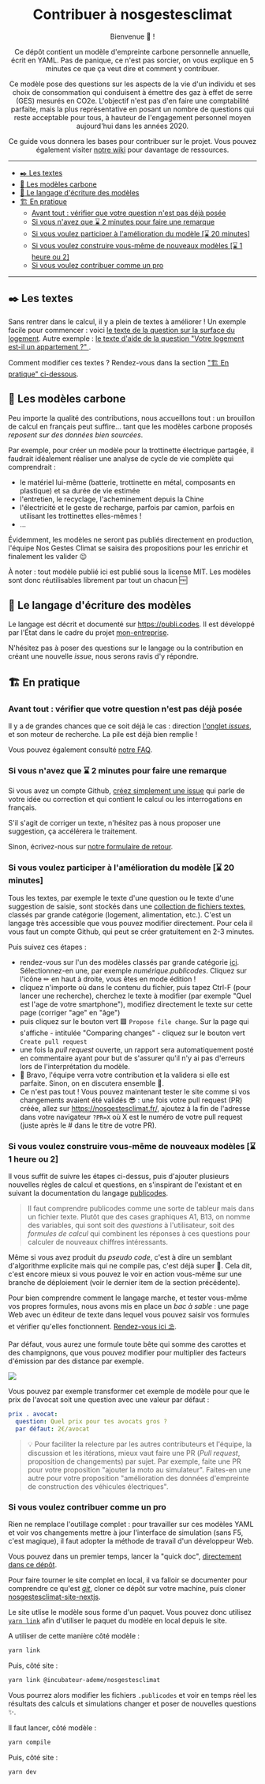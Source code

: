<h1 align="center">Contribuer à nosgestesclimat</h1>

<div align="center">

Bienvenue 👋 !

Ce dépôt contient un modèle d'empreinte carbone personnelle annuelle, écrit en YAML. Pas de panique, ce n'est pas sorcier, on vous explique en 5 minutes ce que ça veut dire et comment y contribuer.

Ce modèle pose des questions sur les aspects de la vie d'un individu et ses choix de consommation qui conduisent à émettre des gaz à effet de serre (GES) mesurés en CO2e. L'objectif n'est pas d'en faire une comptabilité parfaite, mais la plus représentative en posant un nombre de questions qui reste acceptable pour tous, à hauteur de l'engagement personnel moyen aujourd'hui dans les années 2020.

Ce guide vous donnera les bases pour contribuer sur le projet. Vous pouvez également visiter [notre wiki](https://accelerateur-transition-ecologique-ademe.notion.site/c57ea7dfc6214660a2d6a6a3addb88bd?v=d60b4b87e8ea4bee8e3c501bea75afc9) pour davantage de ressources.

</div>

---

<!-- vim-markdown-toc GitLab -->

- [✒️ Les textes](#️-les-textes)
- [💾 Les modèles carbone](#-les-modèles-carbone)
- [🔣 Le langage d'écriture des modèles](#-le-langage-décriture-des-modèles)
- [🏗️ En pratique](#️-en-pratique)
  - [Avant tout : vérifier que votre question n'est pas déjà posée](#avant-tout--vérifier-que-votre-question-nest-pas-déjà-posée)
  - [Si vous n'avez que ⌛ 2 minutes pour faire une remarque](#si-vous-navez-que--2-minutes-pour-faire-une-remarque)
  - [Si vous voulez participer à l'amélioration du modèle \[⌛ 20 minutes\]](#si-vous-voulez-participer-à-lamélioration-du-modèle--20-minutes)
  - [Si vous voulez construire vous-même de nouveaux modèles \[⌛ 1 heure ou 2\]](#si-vous-voulez-construire-vous-même-de-nouveaux-modèles--1-heure-ou-2)
  - [Si vous voulez contribuer comme un pro](#si-vous-voulez-contribuer-comme-un-pro)

<!-- vim-markdown-toc -->

---

## ✒️ Les textes

Sans rentrer dans le calcul, il y a plein de textes à améliorer ! Un exemple facile pour commencer : voici [le texte de la question sur la surface du logement](https://github.com/incubateur-ademe/nosgestesclimat/blob/master/data/logement/logement.publicodes#L49). Autre exemple : [le texte d'aide de la question "Votre logement est-il un appartement ?" ](https://github.com/incubateur-ademe/nosgestesclimat/blob/master/data/logement/logement.publicodes#L81).

Comment modifier ces textes ? Rendez-vous dans la section ["🏗️ En pratique" ci-dessous](https://github.com/incubateur-ademe/nosgestesclimat/blob/master/CONTRIBUTING.md#%EF%B8%8F-en-pratique).

## 💾 Les modèles carbone

Peu importe la qualité des contributions, nous accueillons tout : un brouillon de calcul en français peut suffire... tant que les modèles carbone proposés _reposent sur des données bien sourcées_.

Par exemple, pour créer un modèle pour la trottinette électrique partagée, il faudrait idéalement réaliser une analyse de cycle de vie complète qui comprendrait :

- le matériel lui-même (batterie, trottinette en métal, composants en plastique) et sa durée de vie estimée
- l'entretien, le recyclage, l'acheminement depuis la Chine
- l'électricité et le geste de recharge, parfois par camion, parfois en utilisant les trottinettes elles-mêmes !
- ...

Évidemment, les modèles ne seront pas publiés directement en production, l'équipe Nos Gestes Climat se saisira des propositions pour les enrichir et finalement les valider 😉

À noter : tout modèle publié ici est publié sous la license MIT. Les modèles sont donc réutilisables librement par tout un chacun :free:

## 🔣 Le langage d'écriture des modèles

Le langage est décrit et documenté sur https://publi.codes. Il est développé par l'État dans le cadre du projet [mon-entreprise](https://github.com/betagouv/mon-entreprise).

N'hésitez pas à poser des questions sur le langage ou la contribution en créant une nouvelle _issue_, nous serons ravis d'y répondre.

## 🏗️ En pratique

### Avant tout : vérifier que votre question n'est pas déjà posée

Il y a de grandes chances que ce soit déjà le cas : direction [l'onglet _issues_](https://github.com/incubateur-ademe/nosgestesclimat/issues), et son moteur de recherche. La pile est déjà bien remplie !

Vous pouvez également consulté [notre FAQ](https://nosgestesclimat.fr/questions-frequentes).

### Si vous n'avez que ⌛ 2 minutes pour faire une remarque

Si vous avez un compte Github, [créez simplement une issue](https://github.com/incubateur-ademe/nosgestesclimat/issues/new) qui parle de votre idée ou correction et qui contient le calcul ou les interrogations en français.

S'il s'agit de corriger un texte, n'hésitez pas à nous proposer une suggestion, ça accélérera le traitement.

Sinon, écrivez-nous sur [notre formulaire de retour](https://nosgestesclimat.fr/contact).

### Si vous voulez participer à l'amélioration du modèle [⌛ 20 minutes]

Tous les textes, par exemple le texte d'une question ou le texte d'une suggestion de saisie, sont stockés dans une [collection de fichiers textes](https://github.com/incubateur-ademe/nosgestesclimat/tree/master/data), classés par grande catégorie (logement, alimentation, etc.). C'est un langage très accessible que vous pouvez modifier directement. Pour cela il vous faut un compte Github, qui peut se créer gratuitement en 2-3 minutes.

Puis suivez ces étapes :

- rendez-vous sur l'un des modèles classés par grande catégorie [ici](https://github.com/incubateur-ademe/nosgestesclimat/tree/master/data). Sélectionnez-en une, par exemple _numérique.publicodes_. Cliquez sur l'icône ✏ en haut à droite, vous êtes en mode édition !
- cliquez n'importe où dans le contenu du fichier, puis tapez Ctrl-F (pour lancer une recherche), cherchez le texte à modifier (par exemple "Quel est l'age de votre smartphone"), modifiez directement le texte sur cette page (corriger "age" en "âge")
- puis cliquez sur le bouton vert 🟩 `Propose file change`. Sur la page qui s'affiche - intitulée "Comparing changes" - cliquez sur le bouton vert `Create pull request`
- une fois la _pull request_ ouverte, un rapport sera automatiquement posté en commentaire ayant pour but de s'assurer qu'il n'y ai pas d'erreurs lors de l'interprétation du modèle.
- 🎉 Bravo, l'équipe verra votre contribution et la validera si elle est parfaite. Sinon, on en discutera ensemble 🙂.
- Ce n'est pas tout ! Vous pouvez maintenant tester le site comme si vos changements avaient été validés 😎 : une fois votre pull request (PR) créée, allez sur https://nosgestesclimat.fr/, ajoutez à la fin de l'adresse dans votre navigateur `?PR=X` où X est le numéro de votre pull request (juste après le # dans le titre de votre PR).

### Si vous voulez construire vous-même de nouveaux modèles [⌛ 1 heure ou 2]

Il vous suffit de suivre les étapes ci-dessus, puis d'ajouter plusieurs nouvelles règles de calcul et questions, en s'inspirant de l'existant et en suivant la documentation du langage [publicodes](https://publi.codes).

> Il faut comprendre publicodes comme une sorte de tableur mais dans un fichier texte. Plutôt que des cases graphiques A1, B13, on nomme des variables, qui sont soit des _questions_ à l'utilisateur, soit des _formules de calcul_ qui combinent les réponses à ces questions pour calculer de nouveaux chiffres intéressants.

Même si vous avez produit du _pseudo code_, c'est à dire un semblant d'algorithme explicite mais qui ne compile pas, c'est déjà super 🦾. Cela dit, c'est encore mieux si vous pouvez le voir en action vous-même sur une branche de déploiement (voir le dernier item de la section précédente).

Pour bien comprendre comment le langage marche, et tester vous-même vos propres formules, nous avons mis en place un _bac à sable_ : une page Web avec un éditeur de texte dans lequel vous pouvez saisir vos formules et vérifier qu'elles fonctionnent. [Rendez-vous ici ⛱️](https://publi.codes/studio/).

Par défaut, vous aurez une formule toute bête qui somme des carottes et des champignons, que vous pouvez modifier pour multiplier des facteurs d'émission par des distance par exemple.

![](https://i.imgur.com/VhqpVuc.png)

Vous pouvez par exemple transformer cet exemple de modèle pour que le prix de l'avocat soit une question avec une valeur par défaut :

```yaml
prix . avocat:
  question: Quel prix pour tes avocats gros ?
  par défaut: 2€/avocat
```

> 💡 Pour faciliter la relecture par les autres contributeurs et l'équipe, la discussion et les itérations, mieux vaut faire une PR (_Pull request_, proposition de changements) par sujet. Par exemple, faite une PR pour votre proposition "ajouter la moto au simulateur". Faites-en une autre pour votre proposition "amélioration des données d'empreinte de construction des véhicules électriques".

### Si vous voulez contribuer comme un pro

Rien ne remplace l'outillage complet : pour travailler sur ces modèles YAML et voir vos changements mettre à jour l'interface de simulation (sans F5, c'est magique), il faut adopter la méthode de travail d'un développeur Web.

Vous pouvez dans un premier temps, lancer la "quick doc", [directement dans ce dépôt](https://github.com/incubateur-ademe/nosgestesclimat/blob/cd8329dda8659658142114ccb3d29437e7ea2933/quick-doc/README.md).

Pour faire tourner le site complet en local, il va falloir se documenter pour comprendre ce qu'est [_git_](https://openclassrooms.com/fr/courses/1233741-gerez-vos-codes-source-avec-git), cloner ce dépôt sur votre machine, puis cloner [nosgestesclimat-site-nextjs](https://github.com/incubateur-ademe/nosgestesclimat-site-nextjs).

Le site utlise le modèle sous forme d'un paquet. Vous pouvez donc utilisez [`yarn link`](https://classic.yarnpkg.com/lang/en/docs/cli/link/) afin d'utiliser le paquet du modèle en local depuis le site.

A utiliser de cette manière côté modèle :

```bash
yarn link
```

Puis, côté site :

```bash
yarn link @incubateur-ademe/nosgestesclimat
```

Vous pourrez alors modifier les fichiers `.publicodes` et voir en temps réel les résultats des calculs et simulations changer et poser de nouvelles questions :sparkles:.

Il faut lancer, côté modèle :

```bash
yarn compile
```

Puis, côté site :

```bash
yarn dev
```
